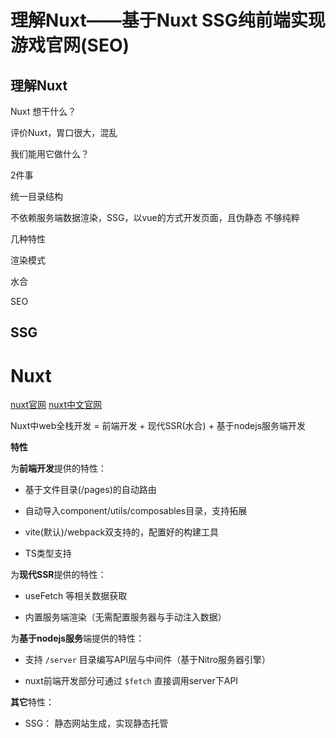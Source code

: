 # 理解Nuxt——基于Nuxt SSG纯前端实现游戏官网(SEO)

## 理解Nuxt

Nuxt 想干什么？

评价Nuxt，胃口很大，混乱

我们能用它做什么？

2件事

统一目录结构

不依赖服务端数据渲染，SSG，以vue的方式开发页面，且伪静态
不够纯粹



几种特性

渲染模式

水合

SEO

## SSG

# Nuxt

[nuxt官网](https://nuxt.com/) [nuxt中文官网](https://nuxt.com.cn/)

Nuxt中web全栈开发 = 前端开发 + 现代SSR(水合) + 基于nodejs服务端开发

**特性**

为**前端开发**提供的特性：

- 基于文件目录(/pages)的自动路由
  
- 自动导入component/utils/composables目录，支持拓展
  
- vite(默认)/webpack双支持的，配置好的构建工具
  
- TS类型支持
  

为**现代SSR**提供的特性：

- useFetch 等相关数据获取
  
- 内置服务端渲染（无需配置服务器与手动注入数据）
  

为**基于nodejs服务**端提供的特性：

- 支持 `/server` 目录编写API层与中间件（基于Nitro服务器引擎）
  
- nuxt前端开发部分可通过 `$fetch` 直接调用server下API
  

**其它**特性：

- SSG： 静态网站生成，实现静态托管